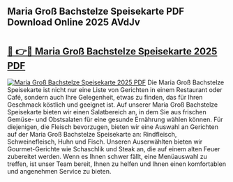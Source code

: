 ## Maria Groß Bachstelze Speisekarte PDF Download Online 2025 AVdJv

# <h2><a href="http://gcaenm.nevu.top/?p=Maria+Gro%c3%9f+Bachstelze+Speisekarte">🔗 👉🔴 Maria Groß Bachstelze Speisekarte 2025 PDF</a></h2>

[![Maria Groß Bachstelze Speisekarte 2025 PDF](https://i.imgur.com/dBaPXMq.png)](http://gcaenm.nevu.top/?p=Maria+Gro%c3%9f+Bachstelze+Speisekarte)
Die Maria Groß Bachstelze Speisekarte ist nicht nur eine Liste von Gerichten in einem Restaurant oder Café, sondern auch Ihre Gelegenheit, etwas zu finden, das für Ihren Geschmack köstlich und geeignet ist. Auf unserer Maria Groß Bachstelze Speisekarte bieten wir einen Salatbereich an, in dem Sie aus frischen Gemüse- und Obstsalaten für eine gesunde Ernährung wählen können. Für diejenigen, die Fleisch bevorzugen, bieten wir eine Auswahl an Gerichten auf der Maria Groß Bachstelze Speisekarte an: Rindfleisch, Schweinefleisch, Huhn und Fisch. Unseren Auserwählten bieten wir Gourmet-Gerichte wie Schaschlik und Steak an, die auf einem alten Feuer zubereitet werden. Wenn es Ihnen schwer fällt, eine Menüauswahl zu treffen, ist unser Team bereit, Ihnen zu helfen und Ihnen einen komfortablen und angenehmen Service zu bieten.
